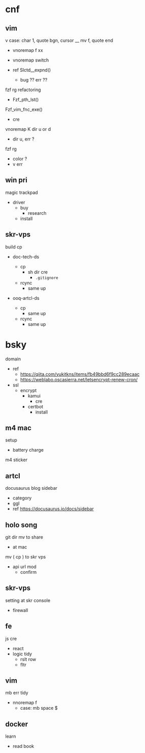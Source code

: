 
# cnf


## vim

v case: char 1, quote bgn, cursor __ mv f, quote end
- vnoremap f xx
- vnoremap <c-l> switch

- ref Slctd__expnd()
  - bug ?? err ??


fzf rg refactoring
- Fzf_pth_lst()

Fzf_vim_fnc_exe()
- cre


vnoremap K dir u or d 
- dir u, err ?


fzf rg 
- color ?
- v err


## win pri

magic trackpad
- driver
  - buy
    - research
  - install


## skr-vps

build cp
- doc-tech-ds
  - cp
    - sh dir cre
      - `.gitignore`
  - rcync
    - same up

- ooq-artcl-ds
  - cp
    - same up
  - rcync
    - same up


# bsky

domain
- ref
  - https://qiita.com/yukitkns/items/fb49bbd6f9cc289ecaac
  - https://weblabo.oscasierra.net/letsencrypt-renew-cron/
- ssl
  - encrypt
    - kamui
      - cre
    - certbot
      - install


## m4 mac

setup
- battery charge


m4 sticker


## artcl

docusaurus blog sidebar
- category
- ggl
- ref https://docusaurus.io/docs/sidebar


## holo song

git dir mv to share
- at mac


mv ( cp ) to skr vps
- api url mod
  - confirm


## skr-vps

setting at skr console
- firewall


## fe

js cre
- react
- logic tidy
  - rslt row
  - fltr


## vim

mb err tidy
- nnoremap f
  - case: mb space $


## docker

learn
- read book



